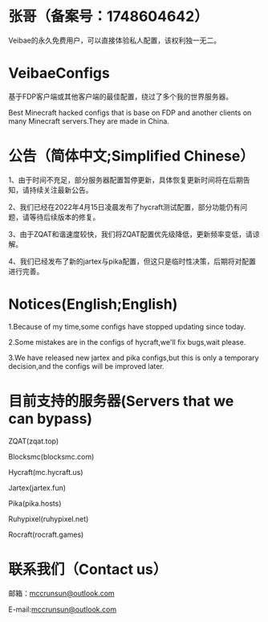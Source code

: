 # 张哥（备案号：1748604642）
Veibae的永久免费用户，可以直接体验私人配置，该权利独一无二。

# VeibaeConfigs
基于FDP客户端或其他客户端的最佳配置，绕过了多个我的世界服务器。

Best Minecraft hacked configs that is base on FDP and another clients on many Minecraft servers.They are made in China.

# 公告（简体中文;Simplified Chinese）
1、由于时间不充足，部分服务器配置暂停更新，具体恢复更新时间将在后期告知，请持续关注最新公告。

2、我们已经在2022年4月15日凌晨发布了hycraft测试配置，部分功能仍有问题，请等待后续版本的修复。

3、由于ZQAT和谐速度较快，我们将ZQAT配置优先级降低，更新频率变低，请谅解。

4、我们已经发布了新的jartex与pika配置，但这只是临时性决策，后期将对配置进行完善。

# Notices(English;English)
1.Because of my time,some configs have stopped updating since today.

2.Some mistakes are in the configs of hycraft,we'll fix bugs,wait please.

3.We have released new jartex and pika configs,but this is only a temporary decision,and the configs will be improved later.

# 目前支持的服务器(Servers that we can bypass)
ZQAT(zqat.top)

Blocksmc(blocksmc.com)

Hycraft(mc.hycraft.us)

Jartex(jartex.fun)

Pika(pika.hosts)

Ruhypixel(ruhypixel.net)

Rocraft(rocraft.games)

# 联系我们（Contact us）
邮箱：mccrunsun@outlook.com

E-mail:mccrunsun@outlook.com
